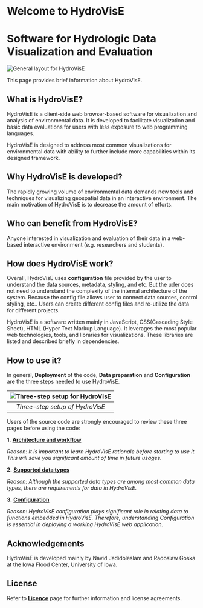 # Welcome to HydroVisE
# Software for Hydrologic Data Visualization and Evaluation
![**General layout for HydroVisE**](https://github.com/njadid/HydroVisE/wiki/images/logo/hydroviseLogo.svg?sanitize=true)

This page provides brief information about HydroVisE.

## **What is HydroVisE?**

HydroVisE is a client-side web browser-based software for visualization and analysis of environmental data. It is developed to facilitate visualization and basic data evaluations for users with less exposure to web programming languages.

HydroVisE is designed to address most common visualizations for environmental data with ability to further include more capabilities within its designed framework.


## **Why HydroVisE is developed?**

The rapidly growing volume of environmental data demands new tools and techniques for visualizing geospatial data in an interactive environment. The main motivation of HydroVisE is to decrease the amount of efforts.


## **Who can benefit from HydroVisE?**

Anyone interested in visualization and evaluation of their data in a web-based interactive environment (e.g. researchers and students).

## **How does HydroVisE work?**

Overall, HydroVisE uses **configuration** file provided by the user to understand the data sources, metadata, styling, and etc. But the uder does not need to understand the complexity of the internal architecture of the system. Because the config file allows user to connect data sources, control styling, etc.. Users can create different config files and re-utilize the data for different projects.

HydroVisE is a software written mainly in JavaScript, CSS(Cascading Style Sheet), HTML (Hyper Text Markup Language). It leverages the most popular web technologies, tools, and libraries for visualizations. These libraries are listed and described briefly in dependencies.



## **How to use it?**

In general, **Deployment** of the code, **Data preparation** and **Configuration** are the three steps needed to use HydroVisE.


| ![Three-step setup for HydroVisE](https://github.com/njadid/HydroVisE/wiki/images/3step_resized.png)|
|:--:|
| *Three-step setup of HydroVisE* |



Users of the source code are strongly encouraged to review these three pages before using the code:

**1.** [**Architecture and workflow**](https://github.com/njadid/HydroVisE/wiki/Architecture-and-Workflow)

_Reason: It is important to learn HydroVisE rationale before starting to use it. This will save you significant amount of time in future usages._

**2.** [**Supported data types**](https://github.com/njadid/HydroVisE/wiki/Supported-data-types)

_Reason: Although the supported data types are among most common data types, there are requirements for data in HydroVisE._

**3.** [**Configuration**](https://github.com/njadid/HydroVisE/wiki/Configuration)

_Reason: HydroVisE configuration plays significant role in relating data to functions embedded in HydroVisE. Therefore, understanding Configuration is essential in deploying a working HydroVisE web application._  


## Acknowledgements
HydroVisE is developed mainly by Navid Jadidoleslam and Radoslaw Goska at the Iowa Flood Center, University of Iowa.


## License
Refer to [**Licence**](https://github.com/njadid/HydroVisE/blob/master/LICENSE) page for further information and license agreements.
